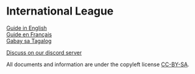 # International League

[Guide in English](./en_guide.md)  
[Guide en Français](./fr_guide.md)  
[Gabay sa Tagalog](./tl_guide.md)

[Discuss on our discord server](https://discord.gg/z76nYWj9)

All documents and information are under the copyleft license [CC-BY-SA](https://creativecommons.org/licenses/by-sa/4.0/).
